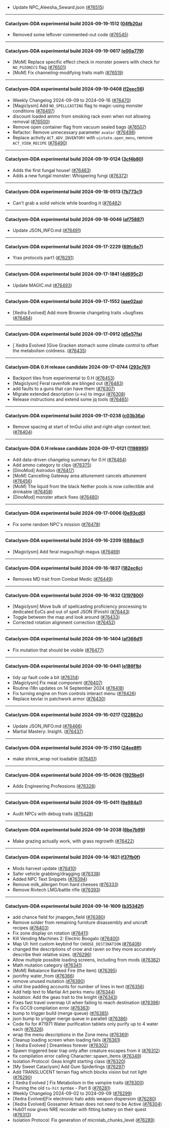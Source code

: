 * Update NPC_Aleesha_Seward.json ([#76515](https://github.com/CleverRaven/Cataclysm-DDA/pull/76515))

---

#### Cataclysm-DDA experimental build 2024-09-19-1512 ([04fb20a](https://github.com/CleverRaven/Cataclysm-DDA/releases/tag/cdda-experimental-2024-09-19-1512))

* Removed some leftover commented-out code ([#76545](https://github.com/CleverRaven/Cataclysm-DDA/pull/76545))

---

#### Cataclysm-DDA experimental build 2024-09-19-0617 ([e00a779](https://github.com/CleverRaven/Cataclysm-DDA/releases/tag/cdda-experimental-2024-09-19-0617))

* [MoM] Replace specific effect check in monster powers with check for `NO_PSIONICS` flag ([#76501](https://github.com/CleverRaven/Cataclysm-DDA/pull/76501))
* [MoM] Fix channeling-modifying traits math ([#76519](https://github.com/CleverRaven/Cataclysm-DDA/pull/76519))

---

#### Cataclysm-DDA experimental build 2024-09-19-0408 ([f2eec56](https://github.com/CleverRaven/Cataclysm-DDA/releases/tag/cdda-experimental-2024-09-19-0408))

* Weekly Changelog 2024-09-09 to 2024-09-16 ([#76470](https://github.com/CleverRaven/Cataclysm-DDA/pull/76470))
* [Magiclysm] Add `NO_SPELLCASTING` flag to magic-using monster conditions ([#76497](https://github.com/CleverRaven/Cataclysm-DDA/pull/76497))
* discount loaded ammo from smoking rack even when not allowing removal ([#76500](https://github.com/CleverRaven/Cataclysm-DDA/pull/76500))
* Remove open container flag from vacuum sealed bags ([#76507](https://github.com/CleverRaven/Cataclysm-DDA/pull/76507))
* Refactor: Remove unnecessary parameter `avatar` ([#76498](https://github.com/CleverRaven/Cataclysm-DDA/pull/76498))
* Replace activity `ACT_ADV_INVENTORY` with `uistate.open_menu`, remove `ACT_VIEW_RECIPE` ([#76490](https://github.com/CleverRaven/Cataclysm-DDA/pull/76490))

---

#### Cataclysm-DDA experimental build 2024-09-19-0124 ([3cf4b80](https://github.com/CleverRaven/Cataclysm-DDA/releases/tag/cdda-experimental-2024-09-19-0124))

* Adds the first fungal house! ([#76463](https://github.com/CleverRaven/Cataclysm-DDA/pull/76463))
* Adds a new fungal monster: Whispering fungi ([#76372](https://github.com/CleverRaven/Cataclysm-DDA/pull/76372))

---

#### Cataclysm-DDA experimental build 2024-09-18-0513 ([7b773c1](https://github.com/CleverRaven/Cataclysm-DDA/releases/tag/cdda-experimental-2024-09-18-0513))

* Can't grab a solid vehicle while boarding it ([#76482](https://github.com/CleverRaven/Cataclysm-DDA/pull/76482))

---

#### Cataclysm-DDA experimental build 2024-09-18-0046 ([af75887](https://github.com/CleverRaven/Cataclysm-DDA/releases/tag/cdda-experimental-2024-09-18-0046))

* Update JSON_INFO.md ([#76491](https://github.com/CleverRaven/Cataclysm-DDA/pull/76491))

---

#### Cataclysm-DDA experimental build 2024-09-17-2229 ([69fc6e7](https://github.com/CleverRaven/Cataclysm-DDA/releases/tag/cdda-experimental-2024-09-17-2229))

* Yrax protocols part1 ([#76291](https://github.com/CleverRaven/Cataclysm-DDA/pull/76291))

---

#### Cataclysm-DDA experimental build 2024-09-17-1841 ([4d695c2](https://github.com/CleverRaven/Cataclysm-DDA/releases/tag/cdda-experimental-2024-09-17-1841))

* Update MAGIC.md ([#76493](https://github.com/CleverRaven/Cataclysm-DDA/pull/76493))

---

#### Cataclysm-DDA experimental build 2024-09-17-1552 ([aae02aa](https://github.com/CleverRaven/Cataclysm-DDA/releases/tag/cdda-experimental-2024-09-17-1552))

* [Xedra Evolved] Add more Brownie changeling traits +bugfixes ([#76484](https://github.com/CleverRaven/Cataclysm-DDA/pull/76484))

---

#### Cataclysm-DDA experimental build 2024-09-17-0912 ([d5e57fa](https://github.com/CleverRaven/Cataclysm-DDA/releases/tag/cdda-experimental-2024-09-17-0912))

* [ Xedra Evolved ]Give Gracken stomach some climate control to offset the metabolism coldness. ([#76435](https://github.com/CleverRaven/Cataclysm-DDA/pull/76435))

---

#### Cataclysm-DDA 0.H release candidate 2024-09-17-0744 ([293c761](https://github.com/CleverRaven/Cataclysm-DDA/releases/tag/cdda-0.H-2024-09-17-0744))

* Backport tiles from experimental to 0.H ([#76453](https://github.com/CleverRaven/Cataclysm-DDA/pull/76453))
* [Magiclysm] Feral ravenfolk are blinged out ([#76483](https://github.com/CleverRaven/Cataclysm-DDA/pull/76483))
* add faults to a guns that can have them ([#76307](https://github.com/CleverRaven/Cataclysm-DDA/pull/76307))
* Migrate extended description (`x`->`e`) to imgui ([#76308](https://github.com/CleverRaven/Cataclysm-DDA/pull/76308))
* Release instructions and extend some jq tools ([#76465](https://github.com/CleverRaven/Cataclysm-DDA/pull/76465))

---

#### Cataclysm-DDA experimental build 2024-09-17-0238 ([c03b36a](https://github.com/CleverRaven/Cataclysm-DDA/releases/tag/cdda-experimental-2024-09-17-0238))

* Remove spacing at start of ImGui uilist and right-align context text. ([#76404](https://github.com/CleverRaven/Cataclysm-DDA/pull/76404))

---

#### Cataclysm-DDA 0.H release candidate 2024-09-17-0121 ([1198995](https://github.com/CleverRaven/Cataclysm-DDA/releases/tag/cdda-0.H-2024-09-17-0121))

* Add data-driven changelog summary for 0.H ([#76464](https://github.com/CleverRaven/Cataclysm-DDA/pull/76464))
* Add ammo category to clips ([#76375](https://github.com/CleverRaven/Cataclysm-DDA/pull/76375))
* [DinoMod] Astrodon ([#76417](https://github.com/CleverRaven/Cataclysm-DDA/pull/76417))
* [MoM] Cancelling Gateway area attunement cancels attunement ([#76456](https://github.com/CleverRaven/Cataclysm-DDA/pull/76456))
* [MoM] The liquid from the black Nether pools is now collectible and drinkable ([#76458](https://github.com/CleverRaven/Cataclysm-DDA/pull/76458))
* [DinoMod] monster attack fixes ([#76480](https://github.com/CleverRaven/Cataclysm-DDA/pull/76480))

---

#### Cataclysm-DDA experimental build 2024-09-17-0006 ([0e93cd0](https://github.com/CleverRaven/Cataclysm-DDA/releases/tag/cdda-experimental-2024-09-17-0006))

* Fix some random NPC's mission ([#76478](https://github.com/CleverRaven/Cataclysm-DDA/pull/76478))

---

#### Cataclysm-DDA experimental build 2024-09-16-2209 ([688dac1](https://github.com/CleverRaven/Cataclysm-DDA/releases/tag/cdda-experimental-2024-09-16-2209))

* [Magiclysm] Add feral magus/high magus ([#76469](https://github.com/CleverRaven/Cataclysm-DDA/pull/76469))

---

#### Cataclysm-DDA experimental build 2024-09-16-1837 ([182ec6c](https://github.com/CleverRaven/Cataclysm-DDA/releases/tag/cdda-experimental-2024-09-16-1837))

* Removes MD trait from Combat Medic ([#76449](https://github.com/CleverRaven/Cataclysm-DDA/pull/76449))

---

#### Cataclysm-DDA experimental build 2024-09-16-1632 ([3197800](https://github.com/CleverRaven/Cataclysm-DDA/releases/tag/cdda-experimental-2024-09-16-1632))

* [Magiclysm] Move bulk of spellcasting proficiency processing to dedicated EoCs and out of spell JSON (Finish)  ([#76443](https://github.com/CleverRaven/Cataclysm-DDA/pull/76443))
* Toggle between the map and look around ([#76433](https://github.com/CleverRaven/Cataclysm-DDA/pull/76433))
* Corrected rotation alignment correction ([#76452](https://github.com/CleverRaven/Cataclysm-DDA/pull/76452))

---

#### Cataclysm-DDA experimental build 2024-09-16-1404 ([af366d1](https://github.com/CleverRaven/Cataclysm-DDA/releases/tag/cdda-experimental-2024-09-16-1404))

* Fix mutation that should be visible ([#76477](https://github.com/CleverRaven/Cataclysm-DDA/pull/76477))

---

#### Cataclysm-DDA experimental build 2024-09-16-0441 ([e186f1b](https://github.com/CleverRaven/Cataclysm-DDA/releases/tag/cdda-experimental-2024-09-16-0441))

* tidy up fault code a bit ([#76314](https://github.com/CleverRaven/Cataclysm-DDA/pull/76314))
* [Magiclysm] Fix meat component ([#76407](https://github.com/CleverRaven/Cataclysm-DDA/pull/76407))
* Routine i18n updates on 14 September 2024 ([#76418](https://github.com/CleverRaven/Cataclysm-DDA/pull/76418))
* Fix turning engine on from controls interact menu ([#76426](https://github.com/CleverRaven/Cataclysm-DDA/pull/76426))
* Replace kevlar in patchwork armor ([#76430](https://github.com/CleverRaven/Cataclysm-DDA/pull/76430))

---

#### Cataclysm-DDA experimental build 2024-09-16-0217 ([122862c](https://github.com/CleverRaven/Cataclysm-DDA/releases/tag/cdda-experimental-2024-09-16-0217))

* Update JSON_INFO.md ([#76466](https://github.com/CleverRaven/Cataclysm-DDA/pull/76466))
* Martial Mastery: Insight. ([#76437](https://github.com/CleverRaven/Cataclysm-DDA/pull/76437))

---

#### Cataclysm-DDA experimental build 2024-09-15-2150 ([24ee8ff](https://github.com/CleverRaven/Cataclysm-DDA/releases/tag/cdda-experimental-2024-09-15-2150))

* make shrink_wrap not loadable ([#76451](https://github.com/CleverRaven/Cataclysm-DDA/pull/76451))

---

#### Cataclysm-DDA experimental build 2024-09-15-0626 ([1925be0](https://github.com/CleverRaven/Cataclysm-DDA/releases/tag/cdda-experimental-2024-09-15-0626))

* Adds Engineering Professions ([#76328](https://github.com/CleverRaven/Cataclysm-DDA/pull/76328))

---

#### Cataclysm-DDA experimental build 2024-09-15-0411 ([9a984a1](https://github.com/CleverRaven/Cataclysm-DDA/releases/tag/cdda-experimental-2024-09-15-0411))

* Audit NPCs with debug traits ([#76428](https://github.com/CleverRaven/Cataclysm-DDA/pull/76428))

---

#### Cataclysm-DDA experimental build 2024-09-14-2038 ([6be7b99](https://github.com/CleverRaven/Cataclysm-DDA/releases/tag/cdda-experimental-2024-09-14-2038))

* Make grazing actually work, with grass regrowth ([#76422](https://github.com/CleverRaven/Cataclysm-DDA/pull/76422))

---

#### Cataclysm-DDA experimental build 2024-09-14-1821 ([f37fb0f](https://github.com/CleverRaven/Cataclysm-DDA/releases/tag/cdda-experimental-2024-09-14-1821))

* Mods harvest update ([#76410](https://github.com/CleverRaven/Cataclysm-DDA/pull/76410))
* Safer vehicle grabbing/dragging ([#76338](https://github.com/CleverRaven/Cataclysm-DDA/pull/76338))
* Added NPC Text Snippets ([#76394](https://github.com/CleverRaven/Cataclysm-DDA/pull/76394))
* Remove milk_allergen from hard cheeses ([#76333](https://github.com/CleverRaven/Cataclysm-DDA/pull/76333))
* Remove Rivtech LMG/battle rifle ([#76393](https://github.com/CleverRaven/Cataclysm-DDA/pull/76393))

---

#### Cataclysm-DDA experimental build 2024-09-14-1609 ([b35342f](https://github.com/CleverRaven/Cataclysm-DDA/releases/tag/cdda-experimental-2024-09-14-1609))

* add chance field for jmapgen_field ([#76380](https://github.com/CleverRaven/Cataclysm-DDA/pull/76380))
* Remove solder from remaining furniture disassembly and uncraft recipes ([#76403](https://github.com/CleverRaven/Cataclysm-DDA/pull/76403))
* Fix zone display on rotation ([#76411](https://github.com/CleverRaven/Cataclysm-DDA/pull/76411))
* Kill Vending Machines 2: Electric Boogalo ([#76400](https://github.com/CleverRaven/Cataclysm-DDA/pull/76400))
* Map UI: hint custom keybind for `CHOOSE_DESTINATION` ([#76406](https://github.com/CleverRaven/Cataclysm-DDA/pull/76406))
* changed the descriptions of crow and raven so they more accurately describe their relative sizes. ([#76296](https://github.com/CleverRaven/Cataclysm-DDA/pull/76296))
* Allow multiple possible loading screens, including from mods ([#76362](https://github.com/CleverRaven/Cataclysm-DDA/pull/76362))
* Math mutation category ([#76341](https://github.com/CleverRaven/Cataclysm-DDA/pull/76341))
* [MoM] Rebalance Banked Fire (the item) ([#76395](https://github.com/CleverRaven/Cataclysm-DDA/pull/76395))
* jsonifny water_from ([#76366](https://github.com/CleverRaven/Cataclysm-DDA/pull/76366))
* remove unused mutation ([#76390](https://github.com/CleverRaven/Cataclysm-DDA/pull/76390))
* uilist line padding accounts for number of lines in text ([#76356](https://github.com/CleverRaven/Cataclysm-DDA/pull/76356))
* Add help text to Martial Art perks menu ([#76344](https://github.com/CleverRaven/Cataclysm-DDA/pull/76344))
* Isolation: Add the geas trait to the knight ([#76343](https://github.com/CleverRaven/Cataclysm-DDA/pull/76343))
* Fixes fast travel overmap UI when failing to reach destination ([#76396](https://github.com/CleverRaven/Cataclysm-DDA/pull/76396))
* Fix GCC9 compilation error ([#76363](https://github.com/CleverRaven/Cataclysm-DDA/pull/76363))
* bump to trigger build (merge queue) ([#76385](https://github.com/CleverRaven/Cataclysm-DDA/pull/76385))
* json bump to yrigger merge queue in parallell ([#76386](https://github.com/CleverRaven/Cataclysm-DDA/pull/76386))
* Code fix for #71971 Water purification tablets only purify up to 4 water each ([#76326](https://github.com/CleverRaven/Cataclysm-DDA/pull/76326))
* wrap the menu descriptions in the Zone menu ([#76369](https://github.com/CleverRaven/Cataclysm-DDA/pull/76369))
* Cleanup loading screen when loading fails ([#76361](https://github.com/CleverRaven/Cataclysm-DDA/pull/76361))
* [ Xedra Evolved ] Dreamless forever ([#76302](https://github.com/CleverRaven/Cataclysm-DDA/pull/76302))
* Spawn triggered bear trap only after creature escapes from it ([#76312](https://github.com/CleverRaven/Cataclysm-DDA/pull/76312))
* fix compilation error calling Character::spawn_items ([#76349](https://github.com/CleverRaven/Cataclysm-DDA/pull/76349))
* Isolation Protocol: Geas knight starting class ([#76320](https://github.com/CleverRaven/Cataclysm-DDA/pull/76320))
* [My Sweet Cataclysm] Add Gum Spiderlings ([#76297](https://github.com/CleverRaven/Cataclysm-DDA/pull/76297))
* Add TRANSLUCENT terrain flag which blocks vision but not light ([#76290](https://github.com/CleverRaven/Cataclysm-DDA/pull/76290))
* [ Xedra Evolved ] Fix Metabolism in the vampire traits ([#76300](https://github.com/CleverRaven/Cataclysm-DDA/pull/76300))
* Pruning the old ``to-hit`` syntax - Part 8 ([#76281](https://github.com/CleverRaven/Cataclysm-DDA/pull/76281))
* Weekly Changelog 2024-09-02 to 2024-09-09 ([#76299](https://github.com/CleverRaven/Cataclysm-DDA/pull/76299))
* [Xedra Evolved]Fix electronic halo adds weapon dispersion ([#76280](https://github.com/CleverRaven/Cataclysm-DDA/pull/76280))
* [Xedra Evolved] Gossamer Artisan does not need to be Active ([#76304](https://github.com/CleverRaven/Cataclysm-DDA/pull/76304))
* Hub01 now gives NRE recorder with fitting battery on their quest ([#76313](https://github.com/CleverRaven/Cataclysm-DDA/pull/76313))
* Isolation Protocol: Fix generation of microlab_chunks_level ([#76289](https://github.com/CleverRaven/Cataclysm-DDA/pull/76289))
